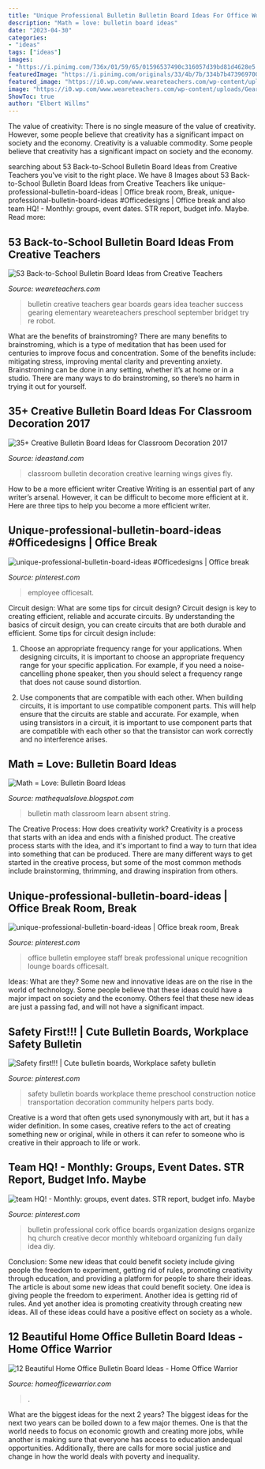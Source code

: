 ```yaml
---
title: "Unique Professional Bulletin Bulletin Board Ideas For Office Workplace - Office Bulletin Employee Staff Break Professional Unique Recognition Lounge Boards Officesalt"
description: "Math = love: bulletin board ideas"
date: "2023-04-30"
categories:
- "ideas"
tags: ["ideas"]
images:
- "https://i.pinimg.com/736x/01/59/65/01596537490c316057d39bd81d4628e5.jpg"
featuredImage: "https://i.pinimg.com/originals/33/4b/7b/334b7b473969700132ff93957e8368ee.jpg"
featured_image: "https://i0.wp.com/www.weareteachers.com/wp-content/uploads/Gears.jpg?resize=800%2C916&amp;ssl=1"
image: "https://i0.wp.com/www.weareteachers.com/wp-content/uploads/Gears.jpg?resize=800%2C916&amp;ssl=1"
ShowToc: true
author: "Elbert Willms"
---
```



The value of creativity: There is no single measure of the value of creativity. However, some people believe that creativity has a significant impact on society and the economy.
Creativity is a valuable commodity. Some people believe that creativity has a significant impact on society and the economy.

	

		
searching about 53 Back-to-School Bulletin Board Ideas from Creative Teachers you've visit to the right place. We have 8 Images about 53 Back-to-School Bulletin Board Ideas from Creative Teachers like unique-professional-bulletin-board-ideas | Office break room, Break, unique-professional-bulletin-board-ideas #Officedesigns | Office break and also team HQ! - Monthly: groups, event dates. STR report, budget info. Maybe. Read more:
		
    
## 53 Back-to-School Bulletin Board Ideas From Creative Teachers

<img loading=lazy src="https://i0.wp.com/www.weareteachers.com/wp-content/uploads/Gears.jpg?resize=800%2C916&amp;ssl=1" onerror="this.onerror=null;this.src='https://tse4.mm.bing.net/th?id=OIP.LcU8ugB9Hk7_XvRCXT7N5AHaIe&amp;pid=15.1';" alt="53 Back-to-School Bulletin Board Ideas from Creative Teachers">

_Source: weareteachers.com_

>bulletin creative teachers gear boards gears idea teacher success gearing elementary weareteachers preschool september bridget try re robot. 

	

What are the benefits of brainstroming?
There are many benefits to brainstroming, which is a type of meditation that has been used for centuries to improve focus and concentration. Some of the benefits include: mitigating stress, improving mental clarity and preventing anxiety. Brainstroming can be done in any setting, whether it’s at home or in a studio. There are many ways to do brainstroming, so there’s no harm in trying it out for yourself.

    
## 35+ Creative Bulletin Board Ideas For Classroom Decoration 2017

<img loading=lazy src="https://ideastand.com/wp-content/uploads/2017/07/bulletin-board/38-bulletin-board-ideas-for-classroom.jpg" onerror="this.onerror=null;this.src='https://tse2.mm.bing.net/th?id=OIP.Xw7-oN22SV0RC9e5qgY1sgHaNY&amp;pid=15.1';" alt="35+ Creative Bulletin Board Ideas for Classroom Decoration 2017">

_Source: ideastand.com_

>classroom bulletin decoration creative learning wings gives fly. 

	

How to be a more efficient writer
Creative Writing is an essential part of any writer’s arsenal. However, it can be difficult to become more efficient at it. Here are three tips to help you become a more efficient writer.

    
## Unique-professional-bulletin-board-ideas #Officedesigns | Office Break

<img loading=lazy src="https://i.pinimg.com/736x/01/59/65/01596537490c316057d39bd81d4628e5.jpg" onerror="this.onerror=null;this.src='https://tse3.mm.bing.net/th?id=OIP.ZuMqUjVQ1UdFkjOR8dP6ZgHaFA&amp;pid=15.1';" alt="unique-professional-bulletin-board-ideas #Officedesigns | Office break">

_Source: pinterest.com_

>employee officesalt. 

	

Circuit design: What are some tips for circuit design?
Circuit design is key to creating efficient, reliable and accurate circuits. By understanding the basics of circuit design, you can create circuits that are both durable and efficient. Some tips for circuit design include:
1. Choose an appropriate frequency range for your applications. When designing circuits, it is important to choose an appropriate frequency range for your specific application. For example, if you need a noise-cancelling phone speaker, then you should select a frequency range that does not cause sound distortion.

2. Use components that are compatible with each other. When building circuits, it is important to use compatible component parts. This will help ensure that the circuits are stable and accurate. For example, when using transistors in a circuit, it is important to use component parts that are compatible with each other so that the transistor can work correctly and no interference arises.


    
## Math = Love: Bulletin Board Ideas

<img loading=lazy src="https://1.bp.blogspot.com/-ZjHZ22x_4A4/U-6Qq0-eTjI/AAAAAAAAIJo/pEL5zE34ObM/s1600/IMG_20140813_150556764.jpg" onerror="this.onerror=null;this.src='https://tse3.mm.bing.net/th?id=OIP.9DnJDyIywlhsOCy_5_zFvAHaEK&amp;pid=15.1';" alt="Math = Love: Bulletin Board Ideas">

_Source: mathequalslove.blogspot.com_

>bulletin math classroom learn absent string. 

	

The Creative Process: How does creativity work?
Creativity is a process that starts with an idea and ends with a finished product. The creative process starts with the idea, and it's important to find a way to turn that idea into something that can be produced. There are many different ways to get started in the creative process, but some of the most common methods include brainstorming, thrimming, and drawing inspiration from others.

    
## Unique-professional-bulletin-board-ideas | Office Break Room, Break

<img loading=lazy src="https://i.pinimg.com/736x/9a/b2/f2/9ab2f2e17840e9d02747b9e5d29ff42e.jpg" onerror="this.onerror=null;this.src='https://tse4.mm.bing.net/th?id=OIP.2R6--mwY6jIHKV_UXkSLjAHaFA&amp;pid=15.1';" alt="unique-professional-bulletin-board-ideas | Office break room, Break">

_Source: pinterest.com_

>office bulletin employee staff break professional unique recognition lounge boards officesalt. 

	

Ideas: What are they?
Some new and innovative ideas are on the rise in the world of technology. Some people believe that these ideas could have a major impact on society and the economy. Others feel that these new ideas are just a passing fad, and will not have a significant impact.

    
## Safety First!!! | Cute Bulletin Boards, Workplace Safety Bulletin

<img loading=lazy src="https://i.pinimg.com/originals/33/4b/7b/334b7b473969700132ff93957e8368ee.jpg" onerror="this.onerror=null;this.src='https://tse2.mm.bing.net/th?id=OIP.Kd1cb_9UiIc4XhsmTre1SQHaFj&amp;pid=15.1';" alt="Safety first!!! | Cute bulletin boards, Workplace safety bulletin">

_Source: pinterest.com_

>safety bulletin boards workplace theme preschool construction notice transportation decoration community helpers parts body. 

	

Creative is a word that often gets used synonymously with art, but it has a wider definition. In some cases, creative refers to the act of creating something new or original, while in others it can refer to someone who is creative in their approach to life or work.

    
## Team HQ! - Monthly: Groups, Event Dates. STR Report, Budget Info. Maybe

<img loading=lazy src="https://i.pinimg.com/originals/24/ce/1d/24ce1d7525aa5e9b4951ce37fe2a8562.jpg" onerror="this.onerror=null;this.src='https://tse4.mm.bing.net/th?id=OIP.5r3b2JqKGhgUqMasAbh2cgHaFj&amp;pid=15.1';" alt="team HQ! - Monthly: groups, event dates. STR report, budget info. Maybe">

_Source: pinterest.com_

>bulletin professional cork office boards organization designs organize hq church creative decor monthly whiteboard organizing fun daily idea diy. 

	

Conclusion: Some new ideas that could benefit society include giving people the freedom to experiment, getting rid of rules, promoting creativity through education, and providing a platform for people to share their ideas.
The article is about some new ideas that could benefit society. One idea is giving people the freedom to experiment. Another idea is getting rid of rules. And yet another idea is promoting creativity through creating new ideas. All of these ideas could have a positive effect on society as a whole.

    
## 12 Beautiful Home Office Bulletin Board Ideas - Home Office Warrior

<img loading=lazy src="https://www.homeofficewarrior.com/wp-content/uploads/2016/10/home-office-bulletin-board.jpg" onerror="this.onerror=null;this.src='https://tse3.mm.bing.net/th?id=OIP.TRZuEr6T-RAZNQqtmr5lvwHaJZ&amp;pid=15.1';" alt="12 Beautiful Home Office Bulletin Board Ideas - Home Office Warrior">

_Source: homeofficewarrior.com_

>. 

	

What are the biggest ideas for the next 2 years?
The biggest ideas for the next two years can be boiled down to a few major themes. One is that the world needs to focus on economic growth and creating more jobs, while another is making sure that everyone has access to education andequal opportunities. Additionally, there are calls for more social justice and change in how the world deals with poverty and inequality.

